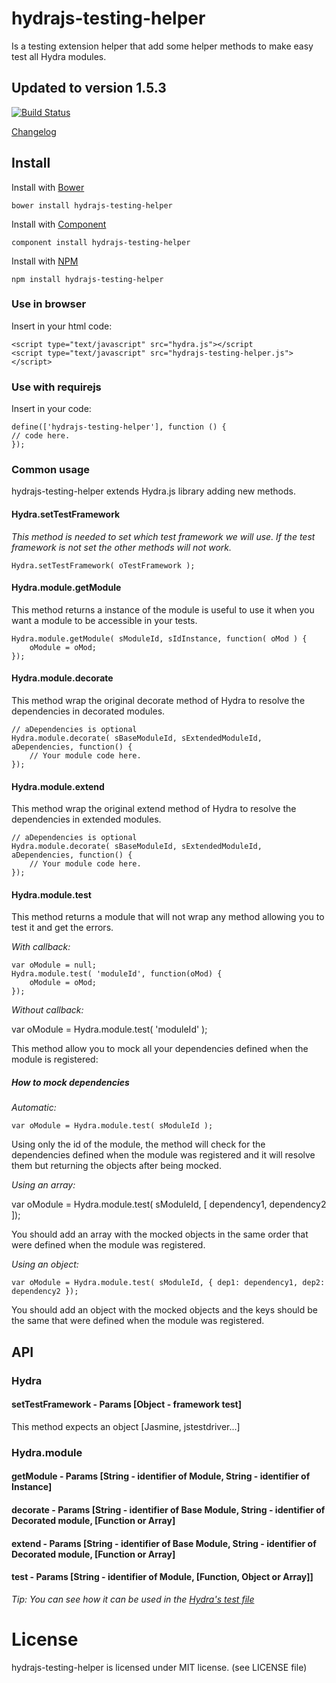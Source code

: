 # hydrajs-testing-helper

Is a testing extension helper that add some helper methods to make easy test all Hydra modules.

## Updated to version 1.5.3

[![Build Status](https://travis-ci.org/HydraJS/hydrajs-testing-helper.png)](https://travis-ci.org/HydraJS/hydrajs-testing-helper)

[Changelog](https://raw.github.com/HydraJS/hydrajs-testing-helper/master/changelog.txt)

## Install

Install with [Bower](http://bower.io)

	bower install hydrajs-testing-helper

Install with [Component](http://component.io)

	component install hydrajs-testing-helper

Install with [NPM](http://npmjs.org)

	npm install hydrajs-testing-helper

### Use in browser

Insert in your html code:

	<script type="text/javascript" src="hydra.js"></script
	<script type="text/javascript" src="hydrajs-testing-helper.js"></script>

### Use with requirejs

Insert in your code:

	define(['hydrajs-testing-helper'], function () {
	// code here.
	});

### Common usage

hydrajs-testing-helper extends Hydra.js library adding new methods.

#### Hydra.setTestFramework

*This method is needed to set which test framework we will use. If the test framework is not set the other methods will not work.*

	Hydra.setTestFramework( oTestFramework );

#### Hydra.module.getModule

This method returns a instance of the module is useful to use it when you want a module to be accessible in your tests.

	Hydra.module.getModule( sModuleId, sIdInstance, function( oMod ) {
		oModule = oMod;
	});

#### Hydra.module.decorate

This method wrap the original decorate method of Hydra to resolve the dependencies in decorated modules.

	// aDependencies is optional
	Hydra.module.decorate( sBaseModuleId, sExtendedModuleId, aDependencies, function() {
		// Your module code here.
	});

#### Hydra.module.extend

This method wrap the original extend method of Hydra to resolve the dependencies in extended modules.

	// aDependencies is optional
	Hydra.module.decorate( sBaseModuleId, sExtendedModuleId, aDependencies, function() {
		// Your module code here.
	});

#### Hydra.module.test

This method returns a module that will not wrap any method allowing you to test it and get the errors.

*With callback:*

	var oModule = null;
	Hydra.module.test( 'moduleId', function(oMod) {
		oModule = oMod;
	});

*Without callback:*

var oModule = Hydra.module.test( 'moduleId' );

This method allow you to mock all your dependencies defined when the module is registered:
##### How to mock dependencies

*Automatic:*

	var oModule = Hydra.module.test( sModuleId );

Using only the id of the module, the method will check for the dependencies defined when the module was registered and it will resolve them but returning the objects after being mocked.

*Using an array:*

var oModule = Hydra.module.test( sModuleId, [ dependency1, dependency2 ]);

You should add an array with the mocked objects in the same order that were defined when the module was registered.

*Using an object:*

	var oModule = Hydra.module.test( sModuleId, { dep1: dependency1, dep2: dependency2 });

You should add an object with the mocked objects and the keys should be the same that were defined when the module was registered.

## API
### Hydra
#### setTestFramework - Params [Object - framework test]
This method expects an object [Jasmine, jstestdriver...]

### Hydra.module
#### getModule - Params [String - identifier of Module, String - identifier of Instance]
#### decorate - Params [String - identifier of Base Module, String - identifier of Decorated module, [Function or Array]
#### extend - Params [String - identifier of Base Module, String - identifier of Decorated module, [Function or Array]
#### test - Params [String - identifier of Module, [Function, Object or Array]]

*Tip: You can see how it can be used in the [Hydra's test file](https://github.com/HydraJS/HydraJS/blob/master/test/Hydra.js)*

# License
hydrajs-testing-helper is licensed under MIT license. (see LICENSE file)